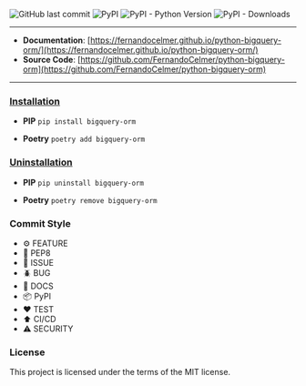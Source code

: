 ![GitHub last commit](https://img.shields.io/github/last-commit/FernandoCelmer/python-bigquery-orm?style=flat-square)
![PyPI](https://img.shields.io/pypi/v/bigquery-orm?style=flat-square)
![PyPI - Python Version](https://img.shields.io/pypi/pyversions/bigquery-orm?style=flat-square)
![PyPI - Downloads](https://img.shields.io/pypi/dm/bigquery-orm?style=flat-square)


---

- **Documentation**: [https://fernandocelmer.github.io/python-bigquery-orm/](https://fernandocelmer.github.io/python-bigquery-orm/)
- **Source Code**: [https://github.com/FernandoCelmer/python-bigquery-orm](https://github.com/FernandoCelmer/python-bigquery-orm)

---


### [Installation](#)

- **PIP** ``pip install bigquery-orm``

- **Poetry** ``poetry add bigquery-orm``

### [Uninstallation](#)

- **PIP** ``pip uninstall bigquery-orm``

- **Poetry** ``poetry remove bigquery-orm``

### Commit Style

- ⚙️ FEATURE
- 📝 PEP8
- 📌 ISSUE
- 🪲 BUG
- 📘 DOCS
- 📦 PyPI
- ❤️️ TEST
- ⬆️ CI/CD
- ⚠️ SECURITY

### License

This project is licensed under the terms of the MIT license.
